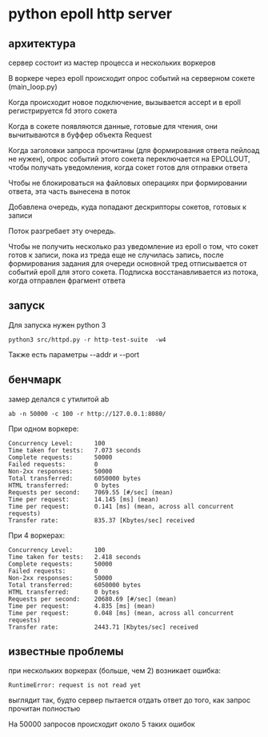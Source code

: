 # python epoll http server

## архитектура

сервер состоит из мастер процесса и нескольких воркеров

В воркере через epoll происходит опрос событий на серверном сокете (main_loop.py)

Когда происходит новое подключение, вызывается accept и в epoll регистрируется fd этого сокета

Когда в сокете появляются данные, готовые для чтения, они вычитываются в буффер объекта Request

Когда заголовки запроса прочитаны (для формирования ответа пейлоад не нужен), опрос событий этого сокета переключается на EPOLLOUT, чтобы получать уведомления, когда сокет готов для отправки ответа

Чтобы не блокироваться на файловых операциях при формировании ответа, эта часть вынесена в поток

Добавлена очередь, куда попадают дескрипторы сокетов, готовых к записи

Поток разгребает эту очередь.

Чтобы не получить несколько раз уведомление из epoll о том, что сокет готов к записи, пока из треда еще не случилась запись, после формирования задания для очереди основной тред отписывается от событий epoll для этого сокета. Подписка восстанавливается из потока, когда отправлен фрагмент ответа

## запуск

Для запуска нужен python 3

`python3 src/httpd.py -r http-test-suite  -w4`

Также есть параметры --addr и --port

## бенчмарк

замер делался с утилитой ab

`ab -n 50000 -c 100 -r http://127.0.0.1:8080/`

При одном воркере:

```
Concurrency Level:      100
Time taken for tests:   7.073 seconds
Complete requests:      50000
Failed requests:        0
Non-2xx responses:      50000
Total transferred:      6050000 bytes
HTML transferred:       0 bytes
Requests per second:    7069.55 [#/sec] (mean)
Time per request:       14.145 [ms] (mean)
Time per request:       0.141 [ms] (mean, across all concurrent requests)
Transfer rate:          835.37 [Kbytes/sec] received
```

При 4 воркерах:

```
Concurrency Level:      100
Time taken for tests:   2.418 seconds
Complete requests:      50000
Failed requests:        0
Non-2xx responses:      50000
Total transferred:      6050000 bytes
HTML transferred:       0 bytes
Requests per second:    20680.69 [#/sec] (mean)
Time per request:       4.835 [ms] (mean)
Time per request:       0.048 [ms] (mean, across all concurrent requests)
Transfer rate:          2443.71 [Kbytes/sec] received
```

## известные проблемы

при нескольких воркерах (больше, чем 2) возникает ошибка:

`RuntimeError: request is not read yet`

выглядит так, будто сервер пытается отдать ответ до того, как запрос прочитан полностью

На 50000 запросов происходит около 5 таких ошибок

